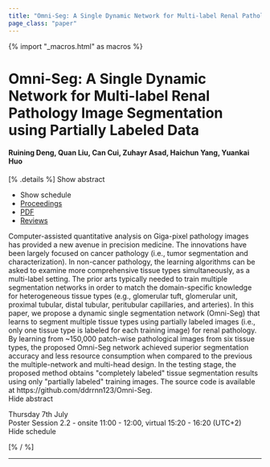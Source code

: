 ```yaml
---
title: "Omni-Seg: A Single Dynamic Network for Multi-label Renal Pathology Image Segmentation using Partially Labeled Data"
page_class: "paper"
---
```


{% import "_macros.html" as macros %}

# Omni-Seg: A Single Dynamic Network for Multi-label Renal Pathology Image Segmentation using Partially Labeled Data

#### Ruining Deng, Quan Liu, Can Cui, Zuhayr Asad, Haichun Yang, Yuankai Huo

[% .details %]
<a class="toggle_visibility" data-selector=".abstract" data-level="3">Show abstract</a>
- <a class="toggle_visibility" data-selector=".schedule" data-level="3">Show schedule</a>
- <a href="">Proceedings</a>
- <a href="https://openreview.net/pdf?id=v-z4Zxkt9Ex">PDF</a>
- <a href="https://openreview.net/forum?id=v-z4Zxkt9Ex">Reviews</a>

<p>
    <span class="abstract">
        Computer-assisted quantitative analysis on Giga-pixel pathology images has provided a new avenue in precision medicine. The innovations have been largely focused on cancer pathology (i.e., tumor segmentation and characterization). In non-cancer pathology, the learning algorithms can be asked to examine more comprehensive tissue types simultaneously, as a multi-label setting. The prior arts typically needed to train multiple segmentation networks in order to match the domain-specific knowledge for heterogeneous tissue types (e.g., glomerular tuft, glomerular unit, proximal tubular, distal tubular, peritubular capillaries, and arteries). In this paper, we propose a dynamic single segmentation network (Omni-Seg) that learns to segment multiple tissue types using partially labeled images (i.e., only one tissue type is labeled for each training image) for renal pathology.  By learning from ~150,000 patch-wise pathological images from six tissue types, the proposed Omni-Seg network achieved superior segmentation accuracy and less resource consumption when compared to the previous the multiple-network and multi-head design. In the testing stage, the proposed method obtains "completely labeled" tissue segmentation results using only "partially labeled" training images. The source code is available at https://github.com/ddrrnn123/Omni-Seg.
        <br>
        <span class="actions"><a class="toggle_visibility" data-level="2">Hide abstract</a></span>
    </span>
</p>

<p>
    <span class="schedule">
        Thursday 7th July<br>Poster Session 2.2 - onsite 11:00 - 12:00, virtual 15:20 - 16:20 (UTC+2)
        <br>
        <span class="actions"><a class="toggle_visibility" data-level="2">Hide schedule</a></span>
    </span>
</p>

[% / %]


---
<!-- { macros.presentation('', '', 720, 450) } -->
